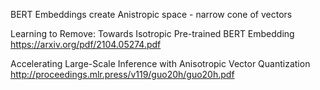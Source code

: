 
BERT Embeddings create Anistropic space - narrow cone of vectors

Learning to Remove: Towards Isotropic Pre-trained BERT Embedding
https://arxiv.org/pdf/2104.05274.pdf

Accelerating Large-Scale Inference with Anisotropic Vector Quantization
http://proceedings.mlr.press/v119/guo20h/guo20h.pdf

